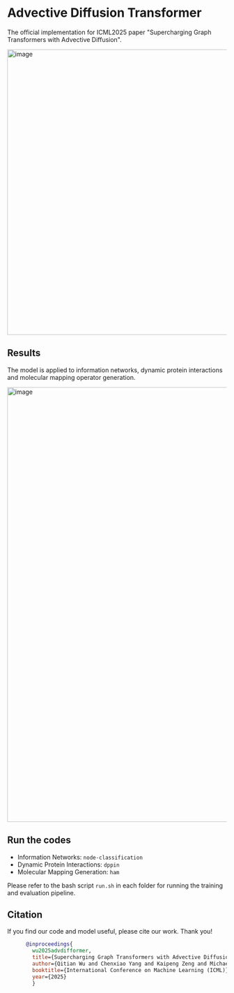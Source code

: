  # Advective Diffusion Transformer

The official implementation for ICML2025 paper "Supercharging Graph Transformers with Advective Diffusion".

<img width="654" alt="image" src="https://github.com/user-attachments/assets/0ccba7e5-0eff-4185-a6fa-854fab464537" />

## Results

The model is applied to information networks, dynamic protein interactions and molecular mapping operator generation.

<img width="996" alt="image" src="https://github.com/user-attachments/assets/255e8bf2-8511-40a9-a5b2-45116ff44cb7" />

## Run the codes

- Information Networks: `node-classification`
- Dynamic Protein Interactions: `dppin`
- Molecular Mapping Generation: `ham`

Please refer to the bash script `run.sh` in each folder for running the training and evaluation pipeline.

## Citation

If you find our code and model useful, please cite our work. Thank you!

```bibtex
      @inproceedings{
        wu2025advdifformer,
        title={Supercharging Graph Transformers with Advective Diffusion},
        author={Qitian Wu and Chenxiao Yang and Kaipeng Zeng and Michael Bronstein},
        booktitle={International Conference on Machine Learning (ICML)},
        year={2025}
        }
```

